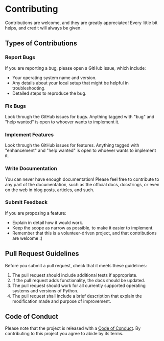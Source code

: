 # Contributing

Contributions are welcome, and they are greatly appreciated! Every little bit
helps, and credit will always be given.

## Types of Contributions

### Report Bugs

If you are reporting a bug, please open a GitHub issue, which include:

* Your operating system name and version.
* Any details about your local setup that might be helpful in troubleshooting.
* Detailed steps to reproduce the bug.

### Fix Bugs

Look through the GitHub issues for bugs. Anything tagged with "bug" and "help
wanted" is open to whoever wants to implement it.

### Implement Features

Look through the GitHub issues for features. Anything tagged with "enhancement"
and "help wanted" is open to whoever wants to implement it.

### Write Documentation

You can never have enough documentation! Please feel free to contribute to any
part of the documentation, such as the official docs, docstrings, or even 
on the web in blog posts, articles, and such.

### Submit Feedback

If you are proposing a feature:

* Explain in detail how it would work.
* Keep the scope as narrow as possible, to make it easier to implement.
* Remember that this is a volunteer-driven project, and that contributions
  are welcome :)

## Pull Request Guidelines

Before you submit a pull request, check that it meets these guidelines:

1. The pull request should include additional tests if appropriate.
2. If the pull request adds functionality, the docs should be updated.
3. The pull request should work for all currently supported operating systems and versions of Python.
4. The pull request shall include a brief description that explain the modification made and purpose of improvement.

## Code of Conduct

Please note that the project is released with a 
[Code of Conduct](https://github.com/UBC-MDS/dsci_532_group19/blob/main/CONDUCT.md). 
By contributing to this project you agree to abide by its terms.